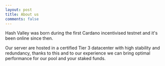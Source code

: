```yaml
---
layout: post
title: About us
comments: false
---
```


Hash Valley was born during the first Cardano incentivised testnet and it's been online since then.

Our server are hosted in a certified Tier 3 datacenter with high stability and redundancy, thanks to this and to our experience we can bring optimal performance for our pool and your staked funds.
